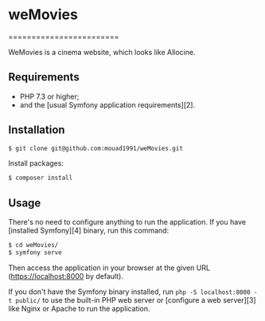 # weMovies

========================

WeMovies is a cinema website, which looks like Allocine.

Requirements
------------

* PHP 7.3 or higher;
* and the [usual Symfony application requirements][2].

Installation
------------


```bash
$ git clone git@github.com:mouad1991/weMovies.git
```

Install packages:

```bash
$ composer install
```

Usage
-----

There's no need to configure anything to run the application. If you have
[installed Symfony][4] binary, run this command:

```bash
$ cd weMovies/
$ symfony serve
```

Then access the application in your browser at the given URL (<https://localhost:8000> by default).

If you don't have the Symfony binary installed, run `php -S localhost:8000 -t public/`
to use the built-in PHP web server or [configure a web server][3] like Nginx or
Apache to run the application.

